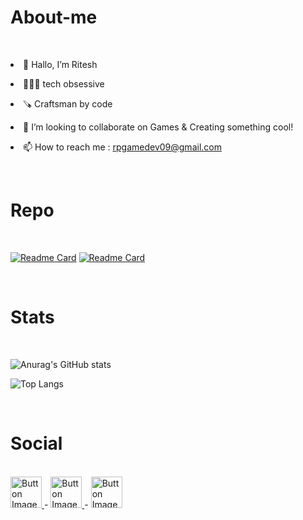 # About-me
<br>
<p><li>👋 Hallo, I’m Ritesh</li></p>
<p><li>🧑🏻‍💻 tech obsessive</li></p>
<p><li>🪚 Craftsman by code</li></p>
<p><li>💞️ I’m looking to collaborate on Games & Creating something cool!</li></p>
<p><li>📫 How to reach me : <a href="https://chat.openai.com/"> rpgamedev09@gmail.com</a></li></p>
</br>


# Repo
<br>

[![Readme Card](https://github-readme-stats.vercel.app/api/pin/?username=rpgamedev09&repo=Ship-Shooting-Stratagy-Game)](https://github.com/Ambitious-Soul/Ship-Shooting-Stratagy-Game)
[![Readme Card](https://github-readme-stats.vercel.app/api/pin/?username=rpgamedev09&repo=ShooterEnemyAi-)](https://github.com/Ambitious-Soul/ShooterEnemyAi-)

</br>


# Stats
<br>

![Anurag's GitHub stats](https://github-readme-stats.vercel.app/api?username=rpgamedev09&show_icons=true&&bg_color=00000000)

![Top Langs](https://github-readme-stats.vercel.app/api/top-langs/?username=rpgamedev09&layout=compact)
 

</br>



# Social
<br>

<a href="https://www.linkedin.com/in/ritesh-patil-b17981224/">
    <img src="https://cdn-icons-png.flaticon.com/128/174/174857.png" alt="Button Image" width = "50" hight="50">
  </a> <t> - </t>  <a href="https://twitter.com/rpgamedev">
    <img src="https://cdn-icons-png.flaticon.com/128/3256/3256013.png" alt="Button Image" width = "50" hight="50">
  </a>  <t> - </t> <a href="https://discord.com/users/rpgamedev">
    <img src="https://cdn-icons-png.flaticon.com/128/2335/2335349.png" alt="Button Image" width = "50" hight="70">
  </a>

</br>
